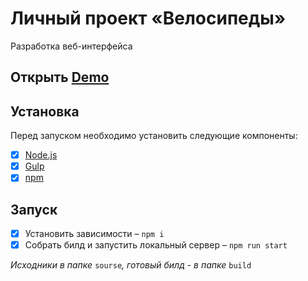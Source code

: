 # Личный проект «Велосипеды»
Разработка веб-интерфейса

## Открыть [Demo](https://gladosq.github.io/)

## Установка
Перед запуском необходимо установить следующие компоненты:
- [x] [Node.js](https://nodejs.org/)
- [x] [Gulp](https://gulpjs.com/)
- [x] [npm](https://www.npmjs.com/)

## Запуск
- [x] Установить зависимости – `npm i`
- [x] Собрать билд и запустить локальный сервер – `npm run start`

*Исходники в папке* `sourse`*, готовый билд - в папке* `build`
